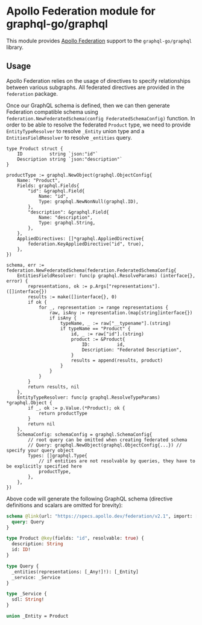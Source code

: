 # Apollo Federation module for graphql-go/graphql

This module provides [Apollo Federation](https://www.apollographql.com/docs/federation/) support to the `graphql-go/graphql` library.

## Usage

Apollo Federation relies on the usage of directives to specify relationships between various subgraphs. All federated directives are provided in the `federation` package.

Once our GraphQL schema is defined, then we can then generate Federation compatible schema using `federation.NewFederatedSchema(config FederatedSchemaConfig)` function. 
In order to be able to resolve the federated `Product` type, we need to provide `EntityTypeResolver` to resolve `_Entity` union type and a `EntitiesFieldResolver` to resolve 
`_entities` query.

```golang
type Product struct {
	ID          string `json:"id"`
	Description string `json:"description"`
}

productType := graphql.NewObject(graphql.ObjectConfig{
    Name: "Product",
    Fields: graphql.Fields{
        "id": &graphql.Field{
            Name: "id",
            Type: graphql.NewNonNull(graphql.ID),
        },
        "description": &graphql.Field{
            Name: "description",
            Type: graphql.String,
        },
    },
    AppliedDirectives: []*graphql.AppliedDirective{
        federation.KeyAppliedDirective("id", true),
    },
})

schema, err := federation.NewFederatedSchema(federation.FederatedSchemaConfig{
    EntitiesFieldResolver: func(p graphql.ResolveParams) (interface{}, error) {
        representations, ok := p.Args["representations"].([]interface{})
        results := make([]interface{}, 0)
        if ok {
            for _, representation := range representations {
                raw, isAny := representation.(map[string]interface{})
                if isAny {
                    typeName, _ := raw["__typename"].(string)
                    if typeName == "Product" {
                        id, _ := raw["id"].(string)
                        product := &Product{
                            ID:          id,
                            Description: "Federated Description",
                        }
                        results = append(results, product)
                    }
                }
            }
        }
        return results, nil
    },
    EntityTypeResolver: func(p graphql.ResolveTypeParams) *graphql.Object {
        if _, ok := p.Value.(*Product); ok {
            return productType
        }
        return nil
    },
    SchemaConfig: schemaConfig = graphql.SchemaConfig{
        // root query can be omitted when creating federated schema
        // Query: graphql.NewObject(graphql.ObjectConfig{...}) // specify your query object
        Types: []graphql.Type{
            // if entities are not resolvable by queries, they have to be explicitly specified here
            productType,
        },
    },
})
```

Above code will generate the following GraphQL schema (directive definitions and scalars are omitted for brevity):

```graphql
schema @link(url: "https://specs.apollo.dev/federation/v2.1", import: ["composeDirective", "external", "inaccessible", "key", "override", "provides", "requires", "shareable", "tag", "FieldSet"]) {
  query: Query
}

type Product @key(fields: "id", resolvable: true) {
  description: String
  id: ID!
}

type Query {
  _entities(representations: [_Any!]!): [_Entity]
  _service: _Service
}

type _Service {
  sdl: String!
}

union _Entity = Product
```

